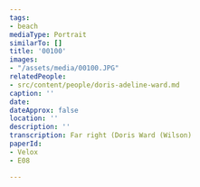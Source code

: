 ```yaml
---
tags:
- beach
mediaType: Portrait
similarTo: []
title: '00100'
images:
- "/assets/media/00100.JPG"
relatedPeople:
- src/content/people/doris-adeline-ward.md
caption: ''
date: 
dateApprox: false
location: ''
description: ''
transcription: Far right (Doris Ward (Wilson)
paperId:
- Velox
- E08

---
```

